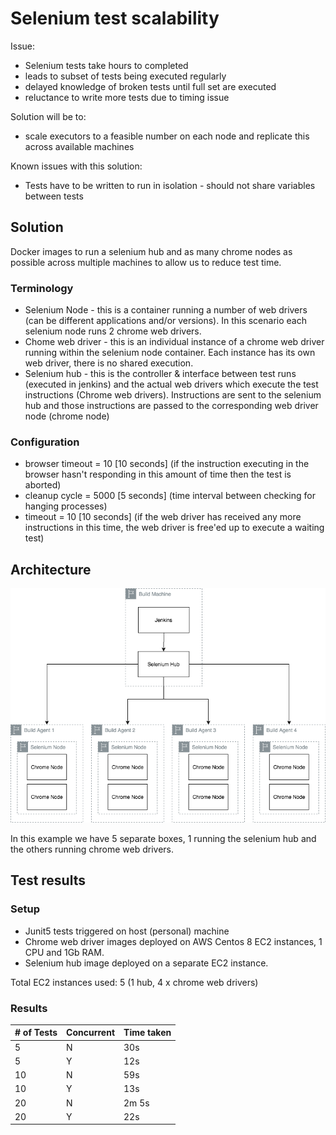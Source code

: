 # Selenium test scalability

Issue:
- Selenium tests take hours to completed
- leads to subset of tests being executed regularly
- delayed knowledge of broken tests until full set are executed
- reluctance to write more tests due to timing issue

Solution will be to:
- scale executors to a feasible number on each node and replicate this across available machines

Known issues with this solution:
- Tests have to be written to run in isolation - should not share variables between tests

## Solution

Docker images to run a selenium hub and as many chrome nodes as possible across multiple machines to allow us to reduce test time. 

### Terminology
- Selenium Node - this is a container running a number of web drivers (can be different applications and/or versions). In this scenario each selenium node runs 2 chrome web drivers.
- Chome web driver - this is an individual instance of a chrome web driver running within the selenium node container. Each instance has its own web driver, there is no shared execution.
- Selenium hub - this is the controller & interface between test runs (executed in jenkins) and the actual web drivers which execute the test instructions (Chrome web drivers). Instructions are sent to the selenium hub and those instructions are passed to the corresponding web driver node (chrome node)

### Configuration
- browser timeout = 10 [10 seconds] (if the instruction executing in the browser hasn't responding in this amount of time then the test is aborted)
- cleanup cycle = 5000 [5 seconds] (time interval between checking for hanging processes)
- timeout = 10 [10 seconds] (if the web driver has received any more instructions in this time, the web driver is free'ed up to execute a waiting test)

## Architecture 

![Selenium hub layout](https://github.com/dan05011991/diagrams/raw/master/Selenium%20Hub.png)

In this example we have 5 separate boxes, 1 running the selenium hub and the others running chrome web drivers.

## Test results

### Setup
- Junit5 tests triggered on host (personal) machine
- Chrome web driver images deployed on AWS Centos 8 EC2 instances, 1 CPU and 1Gb RAM.
- Selenium hub image deployed on a separate EC2 instance.

Total EC2 instances used: 5 (1 hub, 4 x chrome web drivers)

### Results

| # of Tests| Concurrent | Time taken |
|---|---|---|
| 5 | N | 30s |
| 5 | Y | 12s |
| 10 | N | 59s |
| 10 | Y | 13s |
| 20 | N | 2m 5s |
| 20 | Y | 22s |
